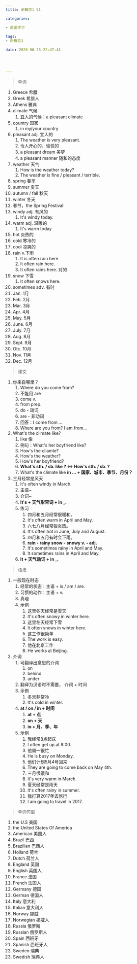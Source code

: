 ```yaml
---
title: 新概念1 51

categories: 

- 英语学习

tags: 
- 新概念1

date: 2020-06-25 22:47:44




---
```


<!-- more -->

> 单词

1. Greece 希腊
2. Greek  希腊人
3. Athens 雅典
4. climate  气候
   1. 宜人的气候：a pleasant climate
5. country 国家
   1. in my/your country
6. pleasant   adj. 宜人的
   1. The weather is very pleasant.
   2. 令人开心的、愉快的
   3. a pleasant dream 美梦
   4. a pleasant manner 随和的态度
7. weather 天气
   1. How is the weather today?
   2. The weather is fine / pleasant / terrible.
8. spring 春季
9. summer 夏天
10. autumn / fall 秋天
11. winter 冬天
12. 春节，the Spring Festival
13. windy adj. 有风的
    1. It's windy today.
14. warm adj. 温暖的
    1. It's warm today
15. hot 炎热的
16. cold 寒冷的
17. cool 凉爽的
18. rain v.下雨
    1. It is often rain here
    2. It often rain here.
    3. It often rains here.     对的
19. snow 下雪
    1. It often snows here.
20. sometimes adv. 有时
21. Jan. 1月
22. Feb. 2月
23. Mar.  3月
24. Apr. 4月
25. May. 5月
26. June. 6月
27. July. 7月
28. Aug. 8月
29. Sept.  9月
30. Otc. 10月
31. Nov. 11月
32. Dec. 12月

> 课文

1. 你来自哪里？
   1. Where do you come from?
   2. 不能用 are 
   3. come v.
   4. from  prep.
   5. do  -   动词
   6. are   -  非动词
   7. 回答：I come from ...
   8. Where are you from?  I am from...
2. What's the climate like?
   1. like   像
   2. 例句：What's her boyfriend like?
   3. How's the cliamte?
   4. How's the weather?
   5. How's her boyfriend?
   6. **What's sth. / sb. like ?  <=>  How's sth. / sb. ?**
   7. What's the climate like **in ... + 国家、城市、季节、月份？** 
3. 三月经常是风天
   1. It's often windy in March.
   2. 主语~
   3. 介词~
   4. **It's + 天气形容词 + in _.**
   5. 练习
      1. 四月和五月经常很暖和。
      2. It's often warm in April and May.
      3. 六七八月经常狠炎热。
      4. It's often hot in June, July and August.
      5. 四月和五月有时会下雨。
      6. **rain - rainy    snow - snowy     v. - adj.**
      7. It's sometimes rainy in April and May.
      8. It sometimes rains in April and May.
   6. **It + 天气动词 + in _.**

> 语法

1. 一般现在时态
   1. 经常的状态：主语 + is / am / are.
   2. 习惯的动作：主语 + v.
   3. 真理
   4. 示例
      1. 这里冬天经常是雪天
      2. It's often snowy in winter here.
      3. 这里冬天经常下雪
      4. It often snows in winter here.
      5. 这工作很简单
      6. The work is easy.
      7. 他在北京工作
      8. He works at Beijing.
2. 介词
   1. 可翻译出意思的介词
      1. on 
      2. behind
      3. under
   2. 翻译为汉语时不需要， 介词 + 时间
   3. 示例
      1. 冬天非常冷
      2. It's cold in winter.
   4. **at / on / in + 时间**
      1. **at + 点**
      2. **on + 天**
      3. **in + 月、季、年**
   5. 示例
      1. 我经常8点起床
      2. I often get up at 8:00.
      3. 他周一很忙
      4. He is busy on Monday.
      5. 他们计划5月4号回来
      6. They are going to come back on May 4th.
      7. 三月很暖和
      8. It's very warm in March.
      9. 夏天经常是雨天
      10. It's often rainy in summer.
      11. 我打算2017年去旅行
      12. I am going to travel in 2017.

> 单词句型

1. the U.S  美国
2. the United States Of America
3. American 美国人
4. Brazil 巴西
5. Brazilian 巴西人
6. Holland 荷兰
7. Dutch 荷兰人
8. England 英国
9. English 英国人
10. France 法国
11. French 法国人
12. Germany 德国
13. German 德国人
14. Italy 意大利
15. Italian 意大利人
16. Norway 挪威
17. Norwegian 挪威人
18. Russia 俄罗斯
19. Russian  俄罗斯人
20. Spain 西班牙
21. Spanish 西班牙人
22. Sweden 瑞典
23. Swedish 瑞典人



